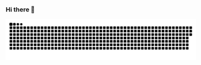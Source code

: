 ### Hi there 👋

<picture>
  <source media="(prefers-color-scheme: dark)" srcset="https://raw.githubusercontent.com/Idontks/Idontks/output/github-contribution-grid-snake-dark.svg">
  <source media="(prefers-color-scheme: light)" srcset="https://raw.githubusercontent.com/Idontks/Idontks/output/github-contribution-grid-snake.svg">
  <img alt="github contribution grid snake animation" src="https://raw.githubusercontent.com/Idontks/Idontks/output/github-contribution-grid-snake.svg">
</picture>
